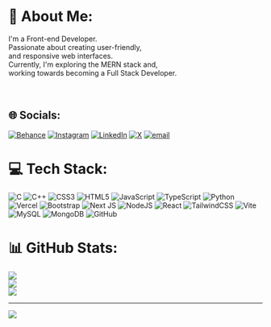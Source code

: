 # 💫 About Me:
I'm a Front-end Developer.<br>Passionate about creating user-friendly,<br> and responsive web interfaces.<br>Currently, I'm exploring the MERN stack and,<br>working towards becoming a Full Stack Developer.<br><br><br>


## 🌐 Socials:
[![Behance](https://img.shields.io/badge/Behance-1769ff?logo=behance&logoColor=white)](https://behance.net/CodeXP) [![Instagram](https://img.shields.io/badge/Instagram-%23E4405F.svg?logo=Instagram&logoColor=white)](https://instagram.com/pranayy_23_) [![LinkedIn](https://img.shields.io/badge/LinkedIn-%230077B5.svg?logo=linkedin&logoColor=white)](https://linkedin.com/in/pranay-gurav) [![X](https://img.shields.io/badge/X-black.svg?logo=X&logoColor=white)](https://x.com/PranayyGurav) [![email](https://img.shields.io/badge/Email-D14836?logo=gmail&logoColor=white)](mailto:prngurav@gmail.com) 

# 💻 Tech Stack:
![C](https://img.shields.io/badge/c-%2300599C.svg?style=for-the-badge&logo=c&logoColor=white) ![C++](https://img.shields.io/badge/c++-%2300599C.svg?style=for-the-badge&logo=c%2B%2B&logoColor=white) ![CSS3](https://img.shields.io/badge/css3-%231572B6.svg?style=for-the-badge&logo=css3&logoColor=white) ![HTML5](https://img.shields.io/badge/html5-%23E34F26.svg?style=for-the-badge&logo=html5&logoColor=white) ![JavaScript](https://img.shields.io/badge/javascript-%23323330.svg?style=for-the-badge&logo=javascript&logoColor=%23F7DF1E) ![TypeScript](https://img.shields.io/badge/typescript-%23007ACC.svg?style=for-the-badge&logo=typescript&logoColor=white) ![Python](https://img.shields.io/badge/python-3670A0?style=for-the-badge&logo=python&logoColor=ffdd54) ![Vercel](https://img.shields.io/badge/vercel-%23000000.svg?style=for-the-badge&logo=vercel&logoColor=white) ![Bootstrap](https://img.shields.io/badge/bootstrap-%238511FA.svg?style=for-the-badge&logo=bootstrap&logoColor=white) ![Next JS](https://img.shields.io/badge/Next-black?style=for-the-badge&logo=next.js&logoColor=white) ![NodeJS](https://img.shields.io/badge/node.js-6DA55F?style=for-the-badge&logo=node.js&logoColor=white) ![React](https://img.shields.io/badge/react-%2320232a.svg?style=for-the-badge&logo=react&logoColor=%2361DAFB) ![TailwindCSS](https://img.shields.io/badge/tailwindcss-%2338B2AC.svg?style=for-the-badge&logo=tailwind-css&logoColor=white) ![Vite](https://img.shields.io/badge/vite-%23646CFF.svg?style=for-the-badge&logo=vite&logoColor=white) ![MySQL](https://img.shields.io/badge/mysql-4479A1.svg?style=for-the-badge&logo=mysql&logoColor=white) ![MongoDB](https://img.shields.io/badge/MongoDB-%234ea94b.svg?style=for-the-badge&logo=mongodb&logoColor=white) ![GitHub](https://img.shields.io/badge/github-%23121011.svg?style=for-the-badge&logo=github&logoColor=white)
# 📊 GitHub Stats:
![](https://github-readme-stats.vercel.app/api?username=cwpranay&theme=dark&hide_border=false&include_all_commits=false&count_private=false)<br/>
![](https://nirzak-streak-stats.vercel.app/?user=cwpranay&theme=dark&hide_border=false)<br/>
![](https://github-readme-stats.vercel.app/api/top-langs/?username=cwpranay&theme=dark&hide_border=false&include_all_commits=false&count_private=false&layout=compact)

---
[![](https://visitcount.itsvg.in/api?id=cwpranay&icon=0&color=0)](https://visitcount.itsvg.in)

<!-- Proudly created with GPRM ( https://gprm.itsvg.in ) -->
